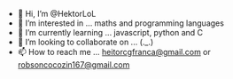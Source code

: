 - 👋 Hi, I’m @HektorLoL
- 👀 I’m interested in ... maths and programming languages
- 🌱 I’m currently learning ... javascript, python and C
- 💞️ I’m looking to collaborate on ... (._.)
- 📫 How to reach me ... heitorcgfranca@gmail.com or robsoncocozin167@gmail.com

<!---
HektorLoL/HektorLoL is a ✨ special ✨ repository because its `README.md` (this file) appears on your GitHub profile.
You can click the Preview link to take a look at your changes.
--->
